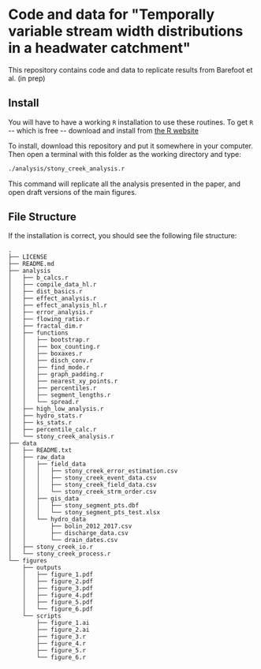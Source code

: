 # Code and data for "Temporally variable stream width distributions in a headwater catchment"

This repository contains code and data to replicate results from Barefoot et al. (in prep)

## Install

You will have to have a working `R` installation to use these routines. To get `R` -- which is free -- download and install from [the R website](https://www.r-project.org/)

To install, download this repository and put it somewhere in your computer. Then open a terminal with this folder as the working directory and type:
```bash
./analysis/stony_creek_analysis.r
```

This command will replicate all the analysis presented in the paper, and open draft versions of the main figures.

## File Structure

If the installation is correct, you should see the following file structure:

```
.
├── LICENSE
├── README.md
├── analysis
│   ├── b_calcs.r
│   ├── compile_data_hl.r
│   ├── dist_basics.r
│   ├── effect_analysis.r
│   ├── effect_analysis_hl.r
│   ├── error_analysis.r
│   ├── flowing_ratio.r
│   ├── fractal_dim.r
│   ├── functions
│   │   ├── bootstrap.r
│   │   ├── box_counting.r
│   │   ├── boxaxes.r
│   │   ├── disch_conv.r
│   │   ├── find_mode.r
│   │   ├── graph_padding.r
│   │   ├── nearest_xy_points.r
│   │   ├── percentiles.r
│   │   ├── segment_lengths.r
│   │   └── spread.r
│   ├── high_low_analysis.r
│   ├── hydro_stats.r
│   ├── ks_stats.r
│   ├── percentile_calc.r
│   └── stony_creek_analysis.r
├── data
│   ├── README.txt
│   ├── raw_data
│   │   ├── field_data
│   │   │   ├── stony_creek_error_estimation.csv
│   │   │   ├── stony_creek_event_data.csv
│   │   │   ├── stony_creek_field_data.csv
│   │   │   └── stony_creek_strm_order.csv
│   │   ├── gis_data
│   │   │   ├── stony_segment_pts.dbf
│   │   │   └── stony_segment_pts_test.xlsx
│   │   └── hydro_data
│   │       ├── bolin_2012_2017.csv
│   │       ├── discharge_data.csv
│   │       └── drain_dates.csv
│   ├── stony_creek_io.r
│   └── stony_creek_process.r
└── figures
    ├── outputs
    │   ├── figure_1.pdf
    │   ├── figure_2.pdf
    │   ├── figure_3.pdf
    │   ├── figure_4.pdf
    │   ├── figure_5.pdf
    │   └── figure_6.pdf
    └── scripts
        ├── figure_1.ai
        ├── figure_2.ai
        ├── figure_3.r
        ├── figure_4.r
        ├── figure_5.r
        └── figure_6.r
```
